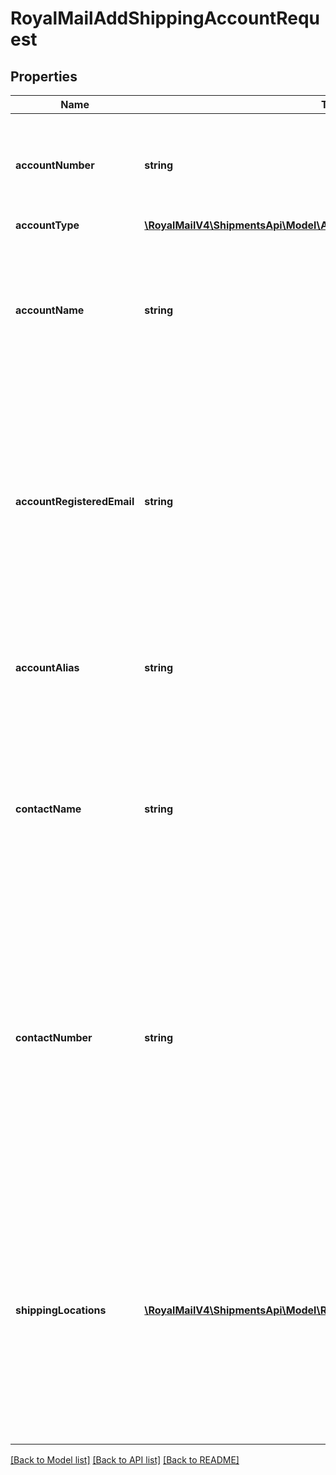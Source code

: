 # RoyalMailAddShippingAccountRequest

## Properties
Name | Type | Description | Notes
------------ | ------------- | ------------- | -------------
**accountNumber** | **string** | Carrier Account Number &lt;br /&gt;The account number given by the carrier. | 
**accountType** | [**\RoyalMailV4\ShipmentsApi\Model\AccountType**](AccountType.md) |  | 
**accountName** | **string** | Account Name &lt;br /&gt;The name on this Account. &lt;br /&gt;Defaults to your Customer name if not provided. | [optional] 
**accountRegisteredEmail** | **string** | Account Registered Email &lt;br /&gt;This is the email that was used to register your Shipping Account with the carrier when the Shipping Account was created. | 
**accountAlias** | **string** | Account Alias &lt;br /&gt;Your identifier for this account. Must be unique. | 
**contactName** | **string** | Contact Name &lt;br /&gt;Used in a create shipment request as the shipper&#x27;s contact name if the shipper address is not provided. | 
**contactNumber** | **string** | Contact Number &lt;br /&gt;Used in a create shipment request as the shipper&#x27;s contact number if the shipper address is not provided, and the contact number is not set on the associated shipping location. | 
**shippingLocations** | [**\RoyalMailV4\ShipmentsApi\Model\RoyalMailAddShippingAccountLocation[]**](RoyalMailAddShippingAccountLocation.md) | Shipping Locations &lt;br /&gt;At least one location is required when adding a shipping account. &lt;br /&gt;If providing a new location when adding the account, only one location can be added. | 

[[Back to Model list]](../../README.md#documentation-for-models) [[Back to API list]](../../README.md#documentation-for-api-endpoints) [[Back to README]](../../README.md)

